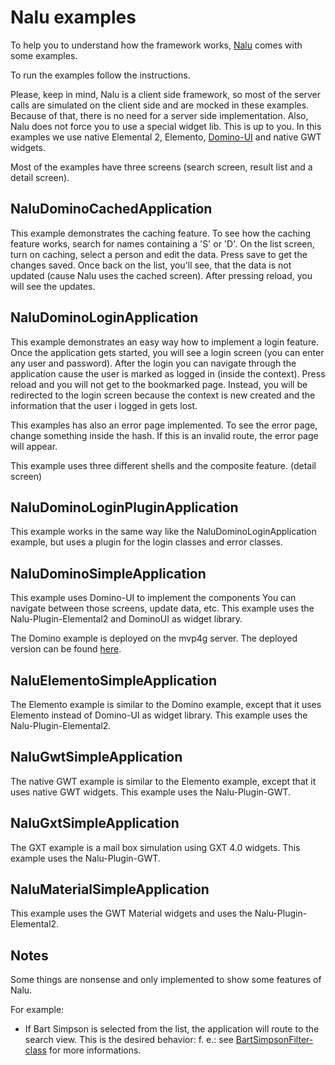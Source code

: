 # Nalu examples
To help you to understand how the framework works, [Nalu](https://github.com/NaluKit/nalu) comes with some examples.

To run the examples follow the instructions.

Please, keep in mind, Nalu is a client side framework, so most of the server calls are simulated on the client side and are mocked in these examples. Because of that, there is no need for a server side implementation. Also, Nalu does not force you to use a special widget lib. This is up to you. In this examples we use native Elemental 2, Elemento, [Domino-UI](https://github.com/DominoKit/domino-ui) and native GWT widgets.

Most of the examples have three screens (search screen, result list and a detail screen).

## NaluDominoCachedApplication
This example demonstrates the caching feature. To see how the caching feature works, search for names containing a 'S' or 'D'. On the list screen, turn on caching, select a person and edit the data. Press save to get the changes saved. Once back on the list, you'll see, that the data is not updated (cause Nalu uses the cached screen). After pressing reload, you will see the updates.

## NaluDominoLoginApplication
This example demonstrates an easy way how to implement a login feature. Once the application gets started, you will see a login screen (you can enter any user and password). After the login you can navigate through the application cause the user is marked as logged in (inside the context). Press reload and you will not get to the bookmarked page. Instead, you will be redirected to the login screen because the context is new created and the information that the user i logged in gets lost. 

This examples has also an error page implemented. To see the error page, change something inside the hash. If this is an invalid route, the error page will appear. 

This example uses three different shells and the composite feature. (detail screen)

## NaluDominoLoginPluginApplication
This example works in the same way like the NaluDominoLoginApplication example, but uses a plugin for the login classes and error classes.

## NaluDominoSimpleApplication
This example uses Domino-UI to implement the components You can navigate between those screens, update data, etc. This example uses the Nalu-Plugin-Elemental2 and DominoUI as widget library. 

The Domino example is deployed on the mvp4g server. The deployed version can be found [here](http://www.mvp4g.org/NaluDominoSimpleApplication-1.0.0/index.html).

## NaluElementoSimpleApplication
The Elemento example is similar to the Domino example, except that it uses Elemento instead of Domino-UI as widget library. This example uses the Nalu-Plugin-Elemental2. 

## NaluGwtSimpleApplication
The native GWT example is similar to the Elemento example, except that it uses native GWT widgets. This example uses the Nalu-Plugin-GWT. 

## NaluGxtSimpleApplication
The GXT example is a mail box simulation using GXT 4.0 widgets. This example uses the Nalu-Plugin-GWT. 

## NaluMaterialSimpleApplication
This example uses the GWT Material widgets and uses the Nalu-Plugin-Elemental2. 

## Notes

Some things are nonsense and only implemented to show some features of Nalu.

For example: 
* If Bart Simpson is selected from the list, the application will route to the search view. This is the desired behavior: f. e.: see [BartSimpsonFilter-class](https://github.com/NaluKit/nalu-examples/blob/master/NaluDominoSimpleApplication/src/main/java/com/github/nalukit/example/nalu/simpleapplication/client/filters/BartSimpsonFilter.java) for more informations.
